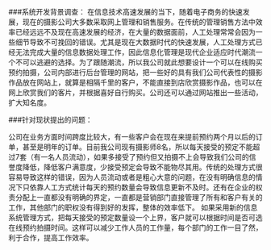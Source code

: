 ###系统开发背景调查：
在信息技术高速发展的当下，随着电子商务的快速发展，现在的摄影公司大多数采取网上管理和销售服务。在传统的管理销售方法中效率已经远远不及现在高速发展的经济，在大量的数据面前，人工处理常常会因为一些细节导致不可挽回的错误。尤其是现在大数据时代的快速发展，人工处理方式已经无法完成大量的信息数据处理工作，因此信息化管理是现代企业适应时代潮流一个不可以逃避的选择。为了跟随潮流，所以我公司就此想要设计一个可以在线购买预约拍摄，公司内部进行后台管理的网站，把一些好的具有我们公司代表性的摄影作品放在网站上，就算是相隔千里的客户，不能直接到店欣赏摄影作品，也可以在网上欣赏我们的客片，并根据喜好自行购买。公司还可以通过网站推出一些活动，扩大知名度。

###针对现状提出的问题：

公司在业务方面时间跨度比较大，有一些客户会在现在来提前预约两个月以后的订单，甚至是明年的订单。目前我公司现有摄影师8名，所以每天接受的预定不能超过7套（有一名人员流动），如果多接受了预约但又拍摄不上会导致我们公司的信誉度降低，降低客户满意度，少接受预定会导致不能物尽其用。传统的处理方式很容易导致这样的错误，因为人员流动或者是粗心大意的问题，在没有明确信息的情况下只依靠人工方式统计每天的预约数量会导致信息更新不及时。还有在企业的权责分配上一直都没有明确的界定，一直都是营销部门直接管理了所有和客户有关的工作，其他部门的职权没有得到好的发挥，整体的效率低下。
如果采用新的信息系统管理方式，把每天接受的预定数量设一个上界，客户就可以根据时间是否可选在线预约拍摄时间。这样可以减少工作人员的工作量，每个部门的工作一目了然，利于合作，提高工作效率。
